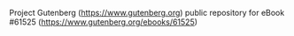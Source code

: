 Project Gutenberg (https://www.gutenberg.org) public repository for
eBook #61525 (https://www.gutenberg.org/ebooks/61525)
